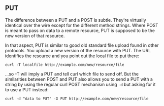 ## PUT

The difference between a PUT and a POST is subtle. They're virtually identical
over the wire except for the different method strings. Where POST is meant to
pass on data to a remote resource, PUT is supposed to be the new version of
that resource.

In that aspect, PUT is similar to good old standard file upload found in other
protocols. You upload a new version of the resource with PUT. The URL
identifies the resource and you point out the local file to put there:

    curl -T localfile http://example.com/new/resource/file

…so -T will imply a PUT and tell curl which file to send off. But the
similarities between POST and PUT also allows you to send a PUT with a string
by using the regular curl POST mechanism using `-d` but asking for it to use a
PUT instead:

    curl -d "data to PUT" -X PUT http://example.com/new/resource/file
